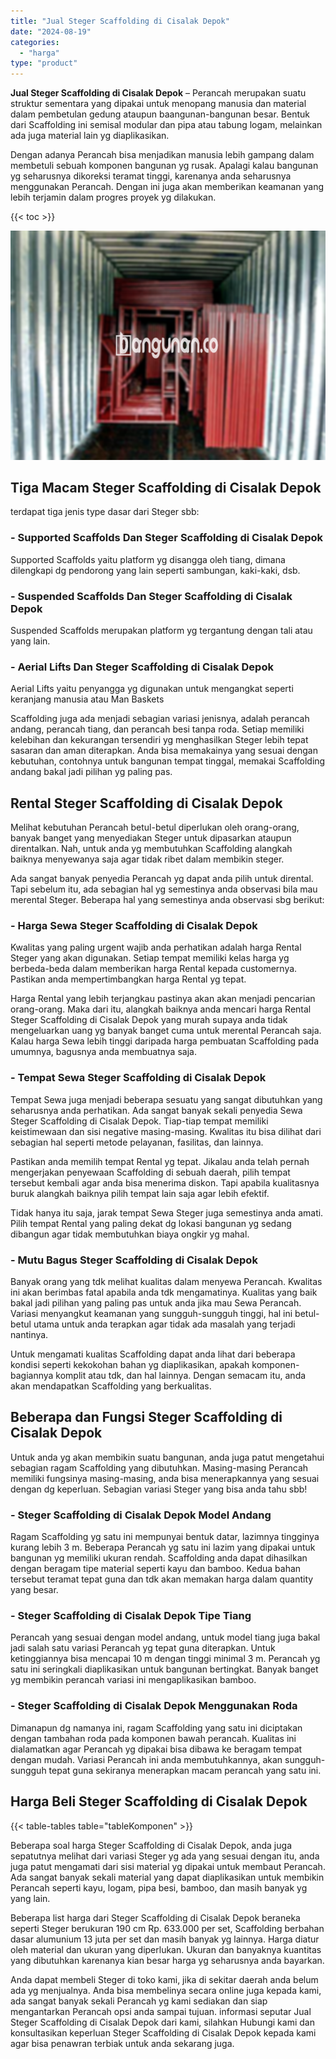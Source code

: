 ```yaml
---
title: "Jual Steger Scaffolding di Cisalak Depok"
date: "2024-08-19"
categories: 
  - "harga"
type: "product"
---
```


**Jual Steger Scaffolding di Cisalak Depok** – Perancah merupakan suatu struktur sementara yang dipakai untuk menopang manusia dan material dalam pembetulan gedung ataupun baangunan-bangunan besar. Bentuk dari Scaffolding ini semisal modular dan pipa atau tabung logam, melainkan ada juga material lain yg diaplikasikan.

Dengan adanya Perancah bisa menjadikan manusia lebih gampang dalam membetuli sebuah komponen bangunan yg rusak. Apalagi kalau bangunan yg seharusnya dikoreksi teramat tinggi, karenanya anda seharusnya menggunakan Perancah. Dengan ini juga akan memberikan keamanan yang lebih terjamin dalam progres proyek yg dilakukan.

{{< toc >}}

![Jual Steger Scaffolding di Cisalak Depok](/images/sewa-scaffolding-steger-15.png)

## Tiga Macam Steger Scaffolding di Cisalak Depok

terdapat tiga jenis type dasar dari Steger sbb:

### \- Supported Scaffolds Dan Steger Scaffolding di Cisalak Depok

Supported Scaffolds yaitu platform yg disangga oleh tiang, dimana dilengkapi dg pendorong yang lain seperti sambungan, kaki-kaki, dsb.

### \- Suspended Scaffolds Dan Steger Scaffolding di Cisalak Depok

Suspended Scaffolds merupakan platform yg tergantung dengan tali atau yang lain.

### \- Aerial Lifts Dan Steger Scaffolding di Cisalak Depok

Aerial Lifts yaitu penyangga yg digunakan untuk mengangkat seperti keranjang manusia atau Man Baskets

Scaffolding juga ada menjadi sebagian variasi jenisnya, adalah perancah andang, perancah tiang, dan perancah besi tanpa roda. Setiap memiliki kelebihan dan kekurangan tersendiri yg menghasilkan Steger lebih tepat sasaran dan aman diterapkan. Anda bisa memakainya yang sesuai dengan kebutuhan, contohnya untuk bangunan tempat tinggal, memakai Scaffolding andang bakal jadi pilihan yg paling pas.

## Rental Steger Scaffolding di Cisalak Depok

Melihat kebutuhan Perancah betul-betul diperlukan oleh orang-orang, banyak banget yang menyediakan Steger untuk dipasarkan ataupun direntalkan. Nah, untuk anda yg membutuhkan Scaffolding alangkah baiknya menyewanya saja agar tidak ribet dalam membikin steger.

Ada sangat banyak penyedia Perancah yg dapat anda pilih untuk dirental. Tapi sebelum itu, ada sebagian hal yg semestinya anda observasi bila mau merental Steger. Beberapa hal yang semestinya anda observasi sbg berikut:

### \- Harga Sewa Steger Scaffolding di Cisalak Depok

Kwalitas yang paling urgent wajib anda perhatikan adalah harga Rental Steger yang akan digunakan. Setiap tempat memiliki kelas harga yg berbeda-beda dalam memberikan harga Rental kepada customernya. Pastikan anda mempertimbangkan harga Rental yg tepat.

Harga Rental yang lebih terjangkau pastinya akan akan menjadi pencarian orang-orang. Maka dari itu, alangkah baiknya anda mencari harga Rental Steger Scaffolding di Cisalak Depok yang murah supaya anda tidak mengeluarkan uang yg banyak banget cuma untuk merental Perancah saja. Kalau harga Sewa lebih tinggi daripada harga pembuatan Scaffolding pada umumnya, bagusnya anda membuatnya saja.

### \- Tempat Sewa Steger Scaffolding di Cisalak Depok

Tempat Sewa juga menjadi beberapa sesuatu yang sangat dibutuhkan yang seharusnya anda perhatikan. Ada sangat banyak sekali penyedia Sewa Steger Scaffolding di Cisalak Depok. Tiap-tiap tempat memiliki keistimewaan dan sisi negative masing-masing. Kwalitas itu bisa dilihat dari sebagian hal seperti metode pelayanan, fasilitas, dan lainnya.

Pastikan anda memilih tempat Rental yg tepat. Jikalau anda telah pernah mengerjakan penyewaan Scaffolding di sebuah daerah, pilih tempat tersebut kembali agar anda bisa menerima diskon. Tapi apabila kualitasnya buruk alangkah baiknya pilih tempat lain saja agar lebih efektif.

Tidak hanya itu saja, jarak tempat Sewa Steger juga semestinya anda amati. Pilih tempat Rental yang paling dekat dg lokasi bangunan yg sedang dibangun agar tidak membutuhkan biaya ongkir yg mahal.

### \- Mutu Bagus Steger Scaffolding di Cisalak Depok

Banyak orang yang tdk melihat kualitas dalam menyewa Perancah. Kwalitas ini akan berimbas fatal apabila anda tdk mengamatinya. Kualitas yang baik bakal jadi pilihan yang paling pas untuk anda jika mau Sewa Perancah. Variasi menyangkut keamanan yang sungguh-sungguh tinggi, hal ini betul-betul utama untuk anda terapkan agar tidak ada masalah yang terjadi nantinya.

Untuk mengamati kualitas Scaffolding dapat anda lihat dari beberapa kondisi seperti kekokohan bahan yg diaplikasikan, apakah komponen-bagiannya komplit atau tdk, dan hal lainnya. Dengan semacam itu, anda akan mendapatkan Scaffolding yang berkualitas.

## Beberapa dan Fungsi Steger Scaffolding di Cisalak Depok

Untuk anda yg akan membikin suatu bangunan, anda juga patut mengetahui sebagian ragam Scaffolding yang dibutuhkan. Masing-masing Perancah memiliki fungsinya masing-masing, anda bisa menerapkannya yang sesuai dengan dg keperluan. Sebagian variasi Steger yang bisa anda tahu sbb!

### \- Steger Scaffolding di Cisalak Depok Model Andang

Ragam Scaffolding yg satu ini mempunyai bentuk datar, lazimnya tingginya kurang lebih 3 m. Beberapa Perancah yg satu ini lazim yang dipakai untuk bangunan yg memiliki ukuran rendah. Scaffolding anda dapat dihasilkan dengan beragam tipe material seperti kayu dan bamboo. Kedua bahan tersebut teramat tepat guna dan tdk akan memakan harga dalam quantity yang besar.

### \- Steger Scaffolding di Cisalak Depok Tipe Tiang

Perancah yang sesuai dengan model andang, untuk model tiang juga bakal jadi salah satu variasi Perancah yg tepat guna diterapkan. Untuk ketinggiannya bisa mencapai 10 m dengan tinggi minimal 3 m. Perancah yg satu ini seringkali diaplikasikan untuk bangunan bertingkat. Banyak banget yg membikin perancah variasi ini mengaplikasikan bamboo.

### \- Steger Scaffolding di Cisalak Depok Menggunakan Roda

Dimanapun dg namanya ini, ragam Scaffolding yang satu ini diciptakan dengan tambahan roda pada komponen bawah perancah. Kualitas ini dialamatkan agar Perancah yg dipakai bisa dibawa ke beragam tempat dengan mudah. Variasi Perancah ini anda membutuhkannya, akan sungguh-sungguh tepat guna sekiranya menerapkan macam perancah yang satu ini.

## Harga Beli Steger Scaffolding di Cisalak Depok

{{< table-tables table="tableKomponen" >}}

Beberapa soal harga Steger Scaffolding di Cisalak Depok, anda juga sepatutnya melihat dari variasi Steger yg ada yang sesuai dengan itu, anda juga patut mengamati dari sisi material yg dipakai untuk membaut Perancah. Ada sangat banyak sekali material yang dapat diaplikasikan untuk membikin Perancah seperti kayu, logam, pipa besi, bamboo, dan masih banyak yg yang lain.

Beberapa list harga dari Steger Scaffolding di Cisalak Depok beraneka seperti Steger berukuran 190 cm Rp. 633.000 per set, Scaffolding berbahan dasar alumunium 13 juta per set dan masih banyak yg lainnya. Harga diatur oleh material dan ukuran yang diperlukan. Ukuran dan banyaknya kuantitas yang dibutuhkan karenanya kian besar harga yg seharusnya anda bayarkan.

Anda dapat membeli Steger di toko kami, jika di sekitar daerah anda belum ada yg menjualnya. Anda bisa membelinya secara online juga kepada kami, ada sangat banyak sekali Perancah yg kami sediakan dan siap mengantarkan Perancah opsi anda sampai tujuan. informasi seputar Jual Steger Scaffolding di Cisalak Depok dari kami, silahkan Hubungi kami dan konsultasikan keperluan Steger Scaffolding di Cisalak Depok kepada kami agar bisa penawran terbiak untuk anda sekarang juga.
